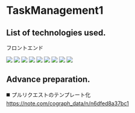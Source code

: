 # TaskManagement1

## List of technologies used.
<p>フロントエンド</p>
<p style="display: inline">
    <!-- フロントエンド -->
    <img src="https://img.shields.io/badge/-Html5-E34F26.svg?logo=html5&style=plastic">
    <img src="https://img.shields.io/badge/-Css3-1572B6.svg?logo=css3&style=plastic">
    <img src="https://img.shields.io/badge/-Vue.js-4FC08D.svg?logo=vue.js&style=plastic">
    <img src="https://img.shields.io/badge/-Javascript-F7DF1E.svg?logo=javascript&style=plastic">
</p>
<p style="display: inline">
    <!-- バックエンド -->
    <img src="https://img.shields.io/badge/-Php-777BB4.svg?logo=php&style=plastic">
    <img src="https://img.shields.io/badge/-Laravel-E74430.svg?logo=laravel&style=plastic">
</p>
<p style="display: inline">
    <!-- DB -->
    <img src="https://img.shields.io/badge/-Postgresql-336791.svg?logo=postgresql&style=plastic">
</p>
<p style="display: inline">
    <!-- インフラ -->
    <img src="https://img.shields.io/badge/-Docker-1488C6.svg?logo=docker&style=plastic">
</p>
<p style="display: inline">
    <!-- ソースコード管理 -->
    <img src="https://img.shields.io/badge/-Github-181717.svg?logo=github&style=plastic">
</p>

## Advance preparation.
◼️ プルリクエストのテンプレート化 https://note.com/cograph_data/n/n6dfed8a37bc1
